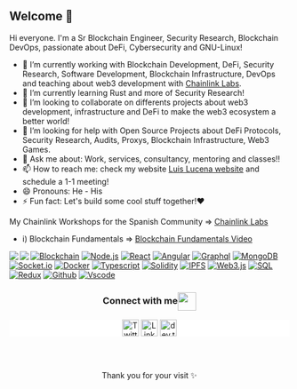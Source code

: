 ## Welcome 👋

Hi everyone. I'm a Sr Blockchain Engineer, Security Research, Blockchain DevOps, passionate about DeFi, Cybersecurity and GNU-Linux!
- 🔭 I’m currently working with Blockchain Development, DeFi, Security Research, Software Development, Blockchain Infrastructure, DevOps and teaching about web3 development with [Chainlink Labs](https://chain.link/).
- 🌱 I’m currently learning Rust and more of Security Research!
- 👯 I’m looking to collaborate on differents projects about web3 development, infrastructure and DeFi to make the web3 ecosystem a better world! 
- 🤔 I’m looking for help with Open Source Projects about DeFi Protocols, Security Research, Audits, Proxys, Blockchain Infrastructure, Web3 Games.
- 💬 Ask me about: Work, services, consultancy, mentoring and classes!!
- 📫 How to reach me: check my website [Luis Lucena website](https://bio.link/luislucena) and schedule a 1-1 meeting!
- 😄 Pronouns: He - His  
- ⚡ Fun fact: Let's build some cool stuff together!❤️
 
My Chainlink Workshops for the Spanish Community => [Chainlink Labs](https://www.youtube.com/@chainlink)
- i) Blockchain Fundamentals => [Blockchain Fundamentals Video](https://www.youtube.com/watch?v=fHv80iLeji0&t=316s)

<a href="https://github.com/anuraghazra/github-readme-stats">
  <img align="left" src="https://github-readme-stats.vercel.app/api/top-langs/?username=luislucena16&hide=html,ruby,css,makefile,java,objective-c,shell,python,starlark,nix,scss,handlebars" />
</a>
<a href="https://github.com/anuraghazra/convoychat">
  <img align="left" src="https://github-readme-stats.vercel.app/api?username=luislucena16&show_icons=true&count_private=true" />
</a>

[![Blockchain](https://img.shields.io/badge/-Blockchain-black?style=for-the-badge&logo=bitcoin&logoColor=white)]()
[![Node.js](https://img.shields.io/badge/-Node.js-339933?style=for-the-badge&logo=Node.js&logoColor=white)]()
[![React](https://img.shields.io/badge/-React-black?style=for-the-badge&logo=react&logoColor=blue)]()
[![Angular](https://img.shields.io/badge/-Angular-d2082d?style=for-the-badge&logo=angular&logoColor=white)]()
[![Graphql](https://img.shields.io/badge/-Graph_QL-ff1493?style=for-the-badge&logo=graphql&logoColor=white)]()
[![MongoDB](https://img.shields.io/badge/-MongoDB-darkgreen?style=for-the-badge&logo=mongodb&logoColor=white)]()
[![Socket.io](https://img.shields.io/badge/-Socket.io-black?style=for-the-badge&logo=socket.io&logoColor=white)]()
[![Docker](https://img.shields.io/badge/-Docker-2496ed?style=for-the-badge&logo=docker&logoColor=white)]()
[![Typescript](https://img.shields.io/badge/-Typescript-007acc?style=for-the-badge&logo=typescript&logoColor=white)]()
[![Solidity](https://img.shields.io/badge/-Solidity-3c3c3d?style=for-the-badge&logo=ethereum&logoColor=white)]()
[![IPFS](https://img.shields.io/badge/-IPFS-23bbad?style=for-the-badge&logo=ipfs&logoColor=white)]()
[![Web3.js](https://img.shields.io/badge/-Web3.js-black?style=for-the-badge&logo=javascript&logoColor=)]()
[![SQL](https://img.shields.io/badge/-SQL-d2082d?style=for-the-badge&logo=mysql&logoColor=white)]()
[![Redux](https://img.shields.io/badge/-Redux-764abc?style=for-the-badge&logo=redux&logoColor=white)]()
[![Github](https://img.shields.io/badge/-GitHub-black?style=for-the-badge&logo=github&logoColor=white)]()
[![Vscode](https://img.shields.io/badge/-VSCode-007acc?style=for-the-badge&logo=visual-studio-code&logoColor=white)]()


<div align="center">
  <h3 align="center">Connect with me<img align="center" src="https://github.com/rajput2107/rajput2107/blob/master/Assets/Handshake.gif" height="33px" /></h3> 
</div>
<p align="center" style="background-color:white">
<a href="https://twitter.com/_luisald" target="blank"><img align="center" src="https://www.vectorlogo.zone/logos/twitter/twitter-tile.svg" alt="Twitter _luisald" height="30" width="30" /></a>
<a href="https://www.linkedin.com/in/luis-lucena-/" target="blank"><img align="center" src="https://www.vectorlogo.zone/logos/linkedin/linkedin-icon.svg" alt="LinkedIn Luis Lucena" height="30" width="30" /></a>
<a href="https://dev.to/luislucena16" target="blank"><img align="center" src="https://www.vectorlogo.zone/logos/devto/devto-icon.svg" alt="dev.to luislucena16" height="30" width="30" /></a>
</p>
 </a>
<br/>
<br/>
<div align="center">
  <p>Thank you for your visit ✨</p>
</div>
</p>
